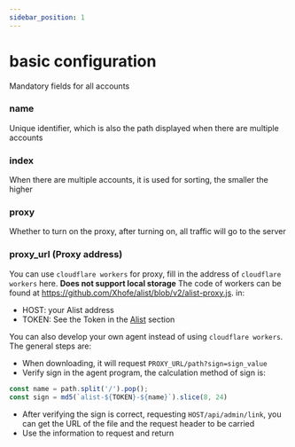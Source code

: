 ```yaml
---
sidebar_position: 1
---
```


# basic configuration
Mandatory fields for all accounts
### name
Unique identifier, which is also the path displayed when there are multiple accounts
### index
When there are multiple accounts, it is used for sorting, the smaller the higher
### proxy
Whether to turn on the proxy, after turning on, all traffic will go to the server
### proxy_url (Proxy address)
You can use `cloudflare workers` for proxy, fill in the address of `cloudflare workers` here. **Does not support local storage**
The code of workers can be found at https://github.com/Xhofe/alist/blob/v2/alist-proxy.js. in:
- HOST: your Alist address
- TOKEN: See the Token in the [Alist](./alist.md#token) section

You can also develop your own agent instead of using `cloudflare workers`. The general steps are:
- When downloading, it will request `PROXY_URL/path?sign=sign_value`
- Verify sign in the agent program, the calculation method of sign is:
```js
const name = path.split('/').pop();
const sign = md5(`alist-${TOKEN}-${name}`).slice(8, 24)
```
- After verifying the sign is correct, requesting `HOST/api/admin/link`, you can get the URL of the file and the request header to be carried
- Use the information to request and return